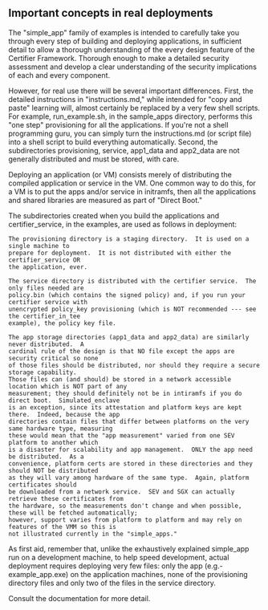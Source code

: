 Important concepts in real deployments
--------------------------------------

The "simple_app" family of examples is intended to carefully take you through every
step of building and deploying applications, in sufficient detail to allow a thorough
understanding of the every design feature of the Certifier Framework.  Thorough enough
to make a detailed security assessment and develop a clear understanding of the security
implications of each and every component.

However, for real use there will be several important differences.  First, the detailed
instructions in "instructions.md," while intended for "copy and paste" learning will,
almost certainly be replaced by a very few shell scripts.  For example, run_example.sh,
in the sample_apps directory, performs this "one step" provisioning for all the applications.
If you're not a shell programming guru, you can simply turn the instructions.md (or script
file) into a shell script to build everything automatically.  Second, the subdirectories
provisioning, service, app1_data and app2_data are not generally distributed and must
be stored, with care.

Deploying an application (or VM) consists merely of distributing the compiled application
or service in the VM.  One common way to do this, for a VM is to put the apps and/or service
in initramfs, then all the applications and shared libraries are measured as part of "Direct Boot."

The subdirectories created when you build the applications and certifier_service, in the examples,
are used as follows in deployment:

    The provisioning directory is a staging directory.  It is used on a single machine to
    prepare for deployment.  It is not distributed with either the certifier_service OR
    the application, ever.

    The service directory is distributed with the certifier service.  The only files needed are
    policy.bin (which contains the signed policy) and, if you run your certifier service with
    unencrypted policy_key provisioning (which is NOT recommended --- see the certifier_in_tee
    example), the policy key file.

    The app storage directories (app1_data and app2_data) are similarly never distributed.  A
    cardinal rule of the design is that NO file except the apps are security critical so none
    of those files should be distributed, nor should they require a secure storage capability.
    Those files can (and should) be stored in a network accessible location which is NOT part of any
    measurement; they should definitely not be in intiramfs if you do direct boot.  Simulated_enclave
    is an exception, since its attestation and platform keys are kept there.  Indeed, because the app
    directories contain files that differ between platforms on the very same hardware type, measuring
    these would mean that the "app measurement" varied from one SEV platform to another which
    is a disaster for scalability and app management.  ONLY the app need be distributed.  As a
    convenience, platform certs are stored in these directories and they should NOT be distributed
    as they will vary among hardware of the same type.  Again, platform certificates should
    be downloaded from a network service.  SEV and SGX can actually retrieve these certificates from
    the hardware, so the measurements don't change and when possible, these will be fetched automatically;
    however, support varies from platform to platform and may rely on features of the VMM so this is
    not illustrated currently in the "simple_apps."

As first aid, remember that, unlike the exhaustively explained simple_app run on a development machine,
to help speed development, actual deployment requires deploying very few files: only the app (e.g.-
example_app.exe) on the application machines, none of the provisioning directory files and only two
of the files in the service directory.

Consult the documentation for more detail.

